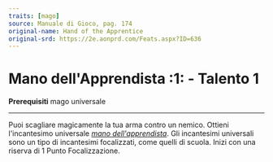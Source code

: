 ```yaml
---
traits: [mago]
source: Manuale di Gioco, pag. 174
original-name: Hand of the Apprentice
original-srd: https://2e.aonprd.com/Feats.aspx?ID=636
---
```


# Mano dell'Apprendista :1: - Talento 1

**Prerequisiti** mago universale

---

Puoi scagliare magicamente la tua arma contro un nemico. Ottieni l'incantesimo
universale _[mano dell'apprendista](/incantesimi/mano-dell-apprendista)_. Gli
incantesimi universali sono un tipo di incantesimi focalizzati, come quelli di
scuola. Inizi con una riserva di 1 Punto Focalizzazione.
